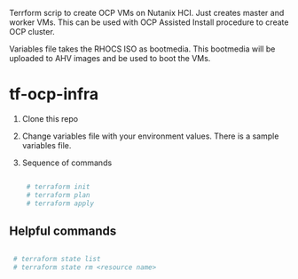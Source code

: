 Terrform scrip to create OCP VMs on Nutanix HCI. Just creates master and worker VMs. This can be used with OCP Assisted Install procedure to create OCP cluster.

Variables file takes the RHOCS ISO as bootmedia. This bootmedia will be uploaded to AHV images and be used to boot the VMs. 

# tf-ocp-infra

1. Clone this repo
2. Change variables file with your environment values. There is a sample variables file.
3. Sequence of commands
   
   ```bash
   
    # terraform init
    # terraform plan
    # terraform apply
   
   ```
   
 ## Helpful commands
 
  ```bash
 
   # terraform state list
   # terraform state rm <resource name>
 
  ```

